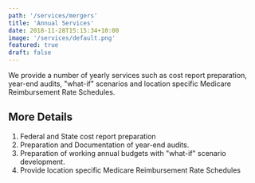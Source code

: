 ```yaml
---
path: '/services/mergers'
title: 'Annual Services'
date: 2018-11-28T15:15:34+10:00
image: '/services/default.png'
featured: true
draft: false
---
```


We provide a number of yearly services such as cost report preparation, year-end audits, "what-if" scenarios and location specific Medicare Reimbursement Rate Schedules.


## More Details

1. Federal and State cost report preparation
2. Preparation and Documentation of year-end audits.
3. Preparation of working annual budgets with "what-if" scenario development.
4. Provide location specific Medicare Reimbursement Rate Schedules


